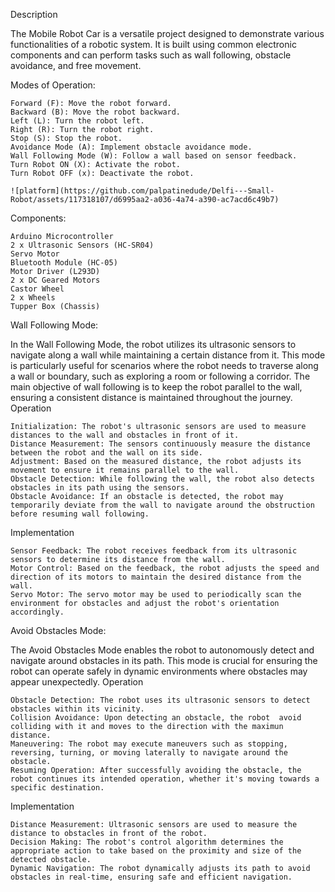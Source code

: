 Description

The Mobile Robot Car is a versatile project designed to demonstrate various functionalities of a robotic system. It is built using common electronic components and can perform tasks such as wall following, obstacle avoidance, and free movement.

Modes of Operation:

    Forward (F): Move the robot forward.
    Backward (B): Move the robot backward.
    Left (L): Turn the robot left.
    Right (R): Turn the robot right.
    Stop (S): Stop the robot.
    Avoidance Mode (A): Implement obstacle avoidance mode.
    Wall Following Mode (W): Follow a wall based on sensor feedback.
    Turn Robot ON (X): Activate the robot.
    Turn Robot OFF (x): Deactivate the robot.
    
    ![platform](https://github.com/palpatinedude/Delfi---Small-Robot/assets/117318107/d6995aa2-a036-4a74-a390-ac7acd6c49b7)

Components:

    Arduino Microcontroller
    2 x Ultrasonic Sensors (HC-SR04)
    Servo Motor
    Bluetooth Module (HC-05)
    Motor Driver (L293D) 
    2 x DC Geared Motors
    Castor Wheel
    2 x Wheels
    Tupper Box (Chassis)

    

Wall Following Mode:

In the Wall Following Mode, the robot utilizes its ultrasonic sensors to navigate along a wall while maintaining a certain distance from it. This mode is particularly useful for scenarios where the robot needs to traverse along a wall or boundary, such as exploring a room or following a corridor. The main objective of wall following is to keep the robot parallel to the wall, ensuring a consistent distance is maintained throughout the journey.
Operation

    Initialization: The robot's ultrasonic sensors are used to measure distances to the wall and obstacles in front of it.
    Distance Measurement: The sensors continuously measure the distance between the robot and the wall on its side.
    Adjustment: Based on the measured distance, the robot adjusts its movement to ensure it remains parallel to the wall.
    Obstacle Detection: While following the wall, the robot also detects obstacles in its path using the sensors.
    Obstacle Avoidance: If an obstacle is detected, the robot may temporarily deviate from the wall to navigate around the obstruction before resuming wall following.

Implementation

    Sensor Feedback: The robot receives feedback from its ultrasonic sensors to determine its distance from the wall.
    Motor Control: Based on the feedback, the robot adjusts the speed and direction of its motors to maintain the desired distance from the wall.
    Servo Motor: The servo motor may be used to periodically scan the environment for obstacles and adjust the robot's orientation accordingly.

Avoid Obstacles Mode:

The Avoid Obstacles Mode enables the robot to autonomously detect and navigate around obstacles in its path. This mode is crucial for ensuring the robot can operate safely in dynamic environments where obstacles may appear unexpectedly.
Operation

    Obstacle Detection: The robot uses its ultrasonic sensors to detect obstacles within its vicinity.
    Collision Avoidance: Upon detecting an obstacle, the robot  avoid colliding with it and moves to the direction with the maximun distance.
    Maneuvering: The robot may execute maneuvers such as stopping, reversing, turning, or moving laterally to navigate around the obstacle.
    Resuming Operation: After successfully avoiding the obstacle, the robot continues its intended operation, whether it's moving towards a specific destination.

Implementation

    Distance Measurement: Ultrasonic sensors are used to measure the distance to obstacles in front of the robot.
    Decision Making: The robot's control algorithm determines the appropriate action to take based on the proximity and size of the detected obstacle.
    Dynamic Navigation: The robot dynamically adjusts its path to avoid obstacles in real-time, ensuring safe and efficient navigation.





